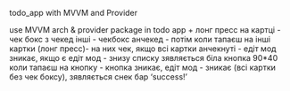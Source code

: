 todo_app with MVVM and Provider

use  MVVM arch & provider package  in todo app + лонг пресс на картці -  чек бокс з чекед інші - чекбокс анчекед - потім коли тапаєш на інші картки (лонг пресс)- на них чек, якщо всі картки анчекнуті - едіт мод зникає, якщо є едіт мод -  знизу списку зявляється біла кнопка  90*40 коли тапаєш на кнопку - кнопка зникає, едіт мод - зникає (всі картки без чек боксу), зявляється снек бар ‘success!’  
